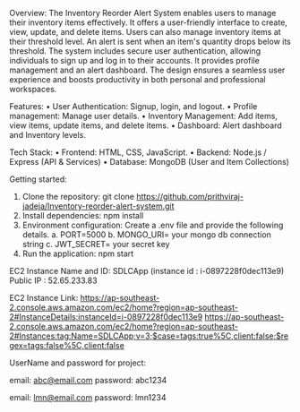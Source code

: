 Overview: 
The Inventory Reorder Alert System enables users to manage their inventory items effectively. It offers a user-friendly interface to create, view, update, and delete items. Users can also manage inventory items at their threshold level. An alert is sent when an item's quantity drops below its threshold. The system includes secure user authentication, allowing individuals to sign up and log in to their accounts. It provides profile management and an alert dashboard. The design ensures a seamless user experience and boosts productivity in both personal and professional workspaces.

Features:
•	User Authentication: Signup, login, and logout.
•	Profile management: Manage user details.
•	Inventory Management: Add items, view items, update items, and delete items.
•	Dashboard: Alert dashboard and Inventory levels.

Tech Stack:
•	Frontend: HTML, CSS, JavaScript.
•	Backend: Node.js / Express (API & Services)
•	Database: MongoDB (User and Item Collections)

Getting started:
1.	Clone the repository: git clone https://github.com/prithviraj-jadeja/Inventory-reorder-alert-system.git
2.	Install dependencies: npm install
3.	Environment configuration: Create a .env file  and provide the following details. 
    a.	PORT=5000
    b.	MONGO_URI= your mongo db connection string
    c.	JWT_SECRET= your secret key
4.	Run the application: npm start

EC2 Instance Name and ID: 
SDLCApp (instance id : i-0897228f0dec113e9)
Public IP : 52.65.233.83

EC2 Instance Link: 
https://ap-southeast-2.console.aws.amazon.com/ec2/home?region=ap-southeast-2#InstanceDetails:instanceId=i-0897228f0dec113e9
https://ap-southeast-2.console.aws.amazon.com/ec2/home?region=ap-southeast-2#Instances:tag:Name=SDLCApp;v=3;$case=tags:true%5C,client:false;$regex=tags:false%5C,client:false

UserName and password for project:

email: abc@email.com
password: abc1234

email: lmn@email.com
password: lmn1234


